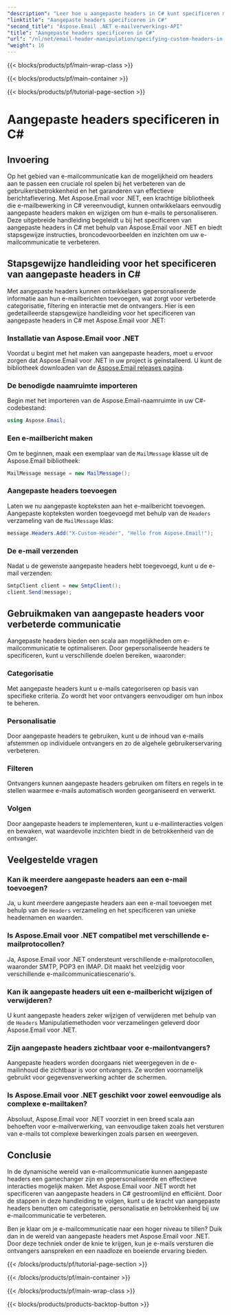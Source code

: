 ```yaml
---
"description": "Leer hoe u aangepaste headers in C# kunt specificeren met Aspose.Email voor .NET om e-mailcommunicatie te verbeteren. Deze stapsgewijze handleiding biedt inzicht in het maken van gepersonaliseerde e-mailheaders voor een betere interactie."
"linktitle": "Aangepaste headers specificeren in C#"
"second_title": "Aspose.Email .NET e-mailverwerkings-API"
"title": "Aangepaste headers specificeren in C#"
"url": "/nl/net/email-header-manipulation/specifying-custom-headers-in-csharp/"
"weight": 16
---
```


{{< blocks/products/pf/main-wrap-class >}}

{{< blocks/products/pf/main-container >}}

{{< blocks/products/pf/tutorial-page-section >}}

# Aangepaste headers specificeren in C#



## Invoering

Op het gebied van e-mailcommunicatie kan de mogelijkheid om headers aan te passen een cruciale rol spelen bij het verbeteren van de gebruikersbetrokkenheid en het garanderen van effectieve berichtaflevering. Met Aspose.Email voor .NET, een krachtige bibliotheek die e-mailbewerking in C# vereenvoudigt, kunnen ontwikkelaars eenvoudig aangepaste headers maken en wijzigen om hun e-mails te personaliseren. Deze uitgebreide handleiding begeleidt u bij het specificeren van aangepaste headers in C# met behulp van Aspose.Email voor .NET en biedt stapsgewijze instructies, broncodevoorbeelden en inzichten om uw e-mailcommunicatie te verbeteren.

## Stapsgewijze handleiding voor het specificeren van aangepaste headers in C#

Met aangepaste headers kunnen ontwikkelaars gepersonaliseerde informatie aan hun e-mailberichten toevoegen, wat zorgt voor verbeterde categorisatie, filtering en interactie met de ontvangers. Hier is een gedetailleerde stapsgewijze handleiding voor het specificeren van aangepaste headers in C# met Aspose.Email voor .NET:

### Installatie van Aspose.Email voor .NET

Voordat u begint met het maken van aangepaste headers, moet u ervoor zorgen dat Aspose.Email voor .NET in uw project is geïnstalleerd. U kunt de bibliotheek downloaden van de [Aspose.Email releases pagina](https://releases.aspose.com/email/net/).

### De benodigde naamruimte importeren

Begin met het importeren van de Aspose.Email-naamruimte in uw C#-codebestand:

```csharp
using Aspose.Email;
```

### Een e-mailbericht maken

Om te beginnen, maak een exemplaar van de `MailMessage` klasse uit de Aspose.Email bibliotheek:

```csharp
MailMessage message = new MailMessage();
```

### Aangepaste headers toevoegen

Laten we nu aangepaste kopteksten aan het e-mailbericht toevoegen. Aangepaste kopteksten worden toegevoegd met behulp van de `Headers` verzameling van de `MailMessage` klas:

```csharp
message.Headers.Add("X-Custom-Header", "Hello from Aspose.Email!");
```

### De e-mail verzenden

Nadat u de gewenste aangepaste headers hebt toegevoegd, kunt u de e-mail verzenden:

```csharp
SmtpClient client = new SmtpClient();
client.Send(message);
```

## Gebruikmaken van aangepaste headers voor verbeterde communicatie

Aangepaste headers bieden een scala aan mogelijkheden om e-mailcommunicatie te optimaliseren. Door gepersonaliseerde headers te specificeren, kunt u verschillende doelen bereiken, waaronder:

### Categorisatie 
 Met aangepaste headers kunt u e-mails categoriseren op basis van specifieke criteria. Zo wordt het voor ontvangers eenvoudiger om hun inbox te beheren.

### Personalisatie 
 Door aangepaste headers te gebruiken, kunt u de inhoud van e-mails afstemmen op individuele ontvangers en zo de algehele gebruikerservaring verbeteren.

### Filteren 
 Ontvangers kunnen aangepaste headers gebruiken om filters en regels in te stellen waarmee e-mails automatisch worden georganiseerd en verwerkt.

### Volgen 
 Door aangepaste headers te implementeren, kunt u e-mailinteracties volgen en bewaken, wat waardevolle inzichten biedt in de betrokkenheid van de ontvanger.

## Veelgestelde vragen

### Kan ik meerdere aangepaste headers aan een e-mail toevoegen?

Ja, u kunt meerdere aangepaste headers aan een e-mail toevoegen met behulp van de `Headers` verzameling en het specificeren van unieke headernamen en waarden.

### Is Aspose.Email voor .NET compatibel met verschillende e-mailprotocollen?

Ja, Aspose.Email voor .NET ondersteunt verschillende e-mailprotocollen, waaronder SMTP, POP3 en IMAP. Dit maakt het veelzijdig voor verschillende e-mailcommunicatiescenario's.

### Kan ik aangepaste headers uit een e-mailbericht wijzigen of verwijderen?

U kunt aangepaste headers zeker wijzigen of verwijderen met behulp van de `Headers` Manipulatiemethoden voor verzamelingen geleverd door Aspose.Email voor .NET.

### Zijn aangepaste headers zichtbaar voor e-mailontvangers?

Aangepaste headers worden doorgaans niet weergegeven in de e-mailinhoud die zichtbaar is voor ontvangers. Ze worden voornamelijk gebruikt voor gegevensverwerking achter de schermen.

### Is Aspose.Email voor .NET geschikt voor zowel eenvoudige als complexe e-mailtaken?

Absoluut, Aspose.Email voor .NET voorziet in een breed scala aan behoeften voor e-mailverwerking, van eenvoudige taken zoals het versturen van e-mails tot complexe bewerkingen zoals parsen en weergeven.

## Conclusie

In de dynamische wereld van e-mailcommunicatie kunnen aangepaste headers een gamechanger zijn en gepersonaliseerde en effectieve interacties mogelijk maken. Met Aspose.Email voor .NET wordt het specificeren van aangepaste headers in C# gestroomlijnd en efficiënt. Door de stappen in deze handleiding te volgen, kunt u de kracht van aangepaste headers benutten om categorisatie, personalisatie en betrokkenheid bij uw e-mailcommunicatie te verbeteren.

Ben je klaar om je e-mailcommunicatie naar een hoger niveau te tillen? Duik dan in de wereld van aangepaste headers met Aspose.Email voor .NET. Door deze techniek onder de knie te krijgen, kun je e-mails versturen die ontvangers aanspreken en een naadloze en boeiende ervaring bieden.

{{< /blocks/products/pf/tutorial-page-section >}}

{{< /blocks/products/pf/main-container >}}

{{< /blocks/products/pf/main-wrap-class >}}

{{< blocks/products/products-backtop-button >}}